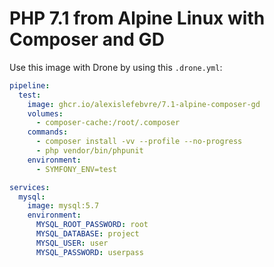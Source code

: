 # PHP 7.1 from Alpine Linux with Composer and GD

Use this image with Drone by using this `.drone.yml`:

```yml
pipeline:
  test:
    image: ghcr.io/alexislefebvre/7.1-alpine-composer-gd
    volumes:
      - composer-cache:/root/.composer
    commands:
      - composer install -vv --profile --no-progress
      - php vendor/bin/phpunit
    environment:
      - SYMFONY_ENV=test

services:
  mysql:
    image: mysql:5.7
    environment:
      MYSQL_ROOT_PASSWORD: root
      MYSQL_DATABASE: project
      MYSQL_USER: user
      MYSQL_PASSWORD: userpass
```
